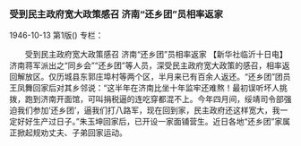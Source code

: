 ### 受到民主政府宽大政策感召  济南“还乡团”员相率返家

1946-10-13
第1版()
专栏：

　　受到民主政府宽大政策感召
    济南“还乡团”员相率返家
    【新华社临沂十日电】济南蒋军派出之“同乡会”“还乡团”等人员，深受民主政府宽大政策的感召，相率返回解放区。仅历城县东郭庄埠村等两个区，半月来已有百余人返还。“还乡团”团员王凤舞回家后对其乡邻说：“这半年在济南比坐十年监牢还难熬！最初误听坏人挑拨，跑到济南开面馆，可叫捐税逼的连吃穿都混不上。今年四月间，绥靖司令部强迫我们参加‘还乡团’，逼我们打八路军，现在回到家，民主政府还这样宽大，我一定好好生产过日子。”朱玉坤回家后，已开设一家面铺营生。近日各地“还乡团”家属正掀起规劝丈夫、子弟回家运动。
